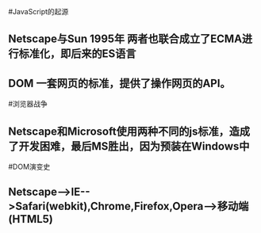 #JavaScript的起源
## Netscape与Sun 1995年 两者也联合成立了ECMA进行标准化，即后来的ES语言
## DOM 一套网页的标准，提供了操作网页的API。
#浏览器战争
## Netscape和Microsoft使用两种不同的js标准，造成了开发困难，最后MS胜出，因为预装在Windows中
#DOM演变史
## Netscape-->IE-->Safari(webkit),Chrome,Firefox,Opera-->移动端(HTML5)